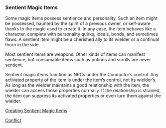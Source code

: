 ### Sentient Magic Items

Some magic items possess sentience and personality.
Such an item might be possessed, haunted by the spirit of a previous owner, or self-aware thanks to the magic used to create it.
In any case, the item behaves like a character, complete with personality quirks, ideals, bonds, and sometimes flaws.
A sentient item might be a cherished ally to its wielder or a continual thorn in the side.

Most sentient items are weapons.
Other kinds of items can manifest sentience, but consumable items such as potions and scrolls are never sentient.

Sentient magic items function as NPCs under the Conductor’s control.
Any activated property of the item is under the item’s control, not its wielder’s.
As long as the wielder maintains a good relationship with the item, the wielder can access those properties normally.
If the relationship is strained, the item can suppress its activated properties or even turn them against the wielder.

[Creating Sentient Magic Items](./SMI_Creation.md)

[Conflict](./SMI_Conflict.md)
